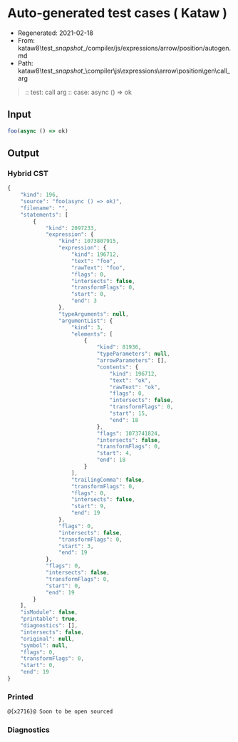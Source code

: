 # Auto-generated test cases ( Kataw )
- Regenerated: 2021-02-18
- From: kataw8\test\__snapshot__/compiler/js/expressions/arrow/position/autogen.md
- Path: kataw8\test\__snapshot__\compiler\js\expressions\arrow\position\gen\call_arg
> :: test: call arg
> :: case: async () => ok
## Input

`````js
foo(async () => ok)
`````

## Output

### Hybrid CST


```javascript
{
    "kind": 196,
    "source": "foo(async () => ok)",
    "filename": "",
    "statements": [
        {
            "kind": 2097233,
            "expression": {
                "kind": 1073807915,
                "expression": {
                    "kind": 196712,
                    "text": "foo",
                    "rawText": "foo",
                    "flags": 0,
                    "intersects": false,
                    "transformFlags": 0,
                    "start": 0,
                    "end": 3
                },
                "typeArguments": null,
                "argumentList": {
                    "kind": 3,
                    "elements": [
                        {
                            "kind": 81936,
                            "typeParameters": null,
                            "arrowParameters": [],
                            "contents": {
                                "kind": 196712,
                                "text": "ok",
                                "rawText": "ok",
                                "flags": 0,
                                "intersects": false,
                                "transformFlags": 0,
                                "start": 15,
                                "end": 18
                            },
                            "flags": 1073741824,
                            "intersects": false,
                            "transformFlags": 0,
                            "start": 4,
                            "end": 18
                        }
                    ],
                    "trailingComma": false,
                    "transformFlags": 0,
                    "flags": 0,
                    "intersects": false,
                    "start": 9,
                    "end": 19
                },
                "flags": 0,
                "intersects": false,
                "transformFlags": 0,
                "start": 3,
                "end": 19
            },
            "flags": 0,
            "intersects": false,
            "transformFlags": 0,
            "start": 0,
            "end": 19
        }
    ],
    "isModule": false,
    "printable": true,
    "diagnostics": [],
    "intersects": false,
    "original": null,
    "symbol": null,
    "flags": 0,
    "transformFlags": 0,
    "start": 0,
    "end": 19
}
```

  
### Printed


```javascript
@{x2716}@ Soon to be open sourced
```

  
### Diagnostics


```javascript

```

